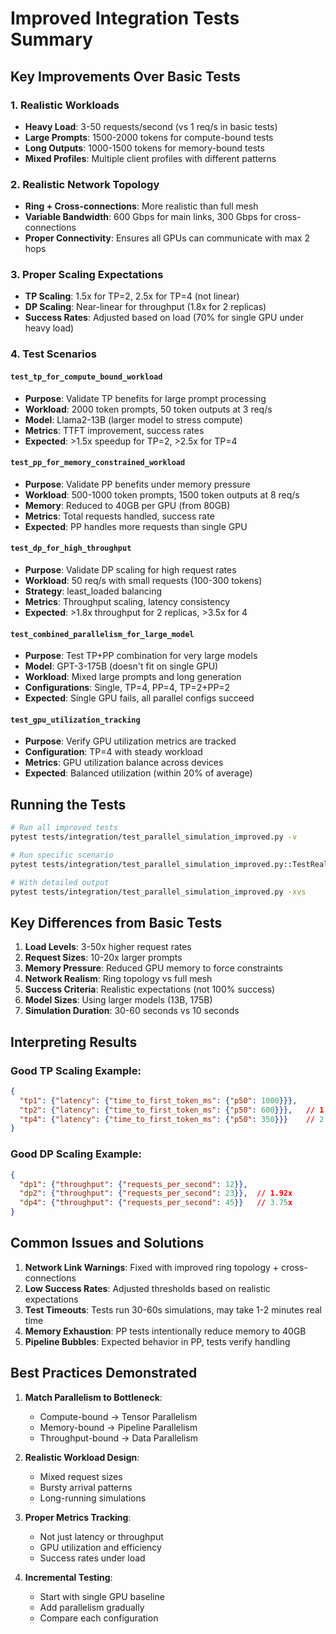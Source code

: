 # Improved Integration Tests Summary

## Key Improvements Over Basic Tests

### 1. **Realistic Workloads**
- **Heavy Load**: 3-50 requests/second (vs 1 req/s in basic tests)
- **Large Prompts**: 1500-2000 tokens for compute-bound tests
- **Long Outputs**: 1000-1500 tokens for memory-bound tests
- **Mixed Profiles**: Multiple client profiles with different patterns

### 2. **Realistic Network Topology**
- **Ring + Cross-connections**: More realistic than full mesh
- **Variable Bandwidth**: 600 Gbps for main links, 300 Gbps for cross-connections
- **Proper Connectivity**: Ensures all GPUs can communicate with max 2 hops

### 3. **Proper Scaling Expectations**
- **TP Scaling**: 1.5x for TP=2, 2.5x for TP=4 (not linear)
- **DP Scaling**: Near-linear for throughput (1.8x for 2 replicas)
- **Success Rates**: Adjusted based on load (70% for single GPU under heavy load)

### 4. **Test Scenarios**

#### `test_tp_for_compute_bound_workload`
- **Purpose**: Validate TP benefits for large prompt processing
- **Workload**: 2000 token prompts, 50 token outputs at 3 req/s
- **Model**: Llama2-13B (larger model to stress compute)
- **Metrics**: TTFT improvement, success rates
- **Expected**: >1.5x speedup for TP=2, >2.5x for TP=4

#### `test_pp_for_memory_constrained_workload`
- **Purpose**: Validate PP benefits under memory pressure
- **Workload**: 500-1000 token prompts, 1500 token outputs at 8 req/s
- **Memory**: Reduced to 40GB per GPU (from 80GB)
- **Metrics**: Total requests handled, success rate
- **Expected**: PP handles more requests than single GPU

#### `test_dp_for_high_throughput`
- **Purpose**: Validate DP scaling for high request rates
- **Workload**: 50 req/s with small requests (100-300 tokens)
- **Strategy**: least_loaded balancing
- **Metrics**: Throughput scaling, latency consistency
- **Expected**: >1.8x throughput for 2 replicas, >3.5x for 4

#### `test_combined_parallelism_for_large_model`
- **Purpose**: Test TP+PP combination for very large models
- **Model**: GPT-3-175B (doesn't fit on single GPU)
- **Workload**: Mixed large prompts and long generation
- **Configurations**: Single, TP=4, PP=4, TP=2+PP=2
- **Expected**: Single GPU fails, all parallel configs succeed

#### `test_gpu_utilization_tracking`
- **Purpose**: Verify GPU utilization metrics are tracked
- **Configuration**: TP=4 with steady workload
- **Metrics**: GPU utilization balance across devices
- **Expected**: Balanced utilization (within 20% of average)

## Running the Tests

```bash
# Run all improved tests
pytest tests/integration/test_parallel_simulation_improved.py -v

# Run specific scenario
pytest tests/integration/test_parallel_simulation_improved.py::TestRealisticParallelScenarios::test_dp_for_high_throughput -v

# With detailed output
pytest tests/integration/test_parallel_simulation_improved.py -xvs
```

## Key Differences from Basic Tests

1. **Load Levels**: 3-50x higher request rates
2. **Request Sizes**: 10-20x larger prompts
3. **Memory Pressure**: Reduced GPU memory to force constraints
4. **Network Realism**: Ring topology vs full mesh
5. **Success Criteria**: Realistic expectations (not 100% success)
6. **Model Sizes**: Using larger models (13B, 175B)
7. **Simulation Duration**: 30-60 seconds vs 10 seconds

## Interpreting Results

### Good TP Scaling Example:
```json
{
  "tp1": {"latency": {"time_to_first_token_ms": {"p50": 1000}}},
  "tp2": {"latency": {"time_to_first_token_ms": {"p50": 600}}},   // 1.67x speedup
  "tp4": {"latency": {"time_to_first_token_ms": {"p50": 350}}}    // 2.86x speedup
}
```

### Good DP Scaling Example:
```json
{
  "dp1": {"throughput": {"requests_per_second": 12}},
  "dp2": {"throughput": {"requests_per_second": 23}},  // 1.92x
  "dp4": {"throughput": {"requests_per_second": 45}}   // 3.75x
}
```

## Common Issues and Solutions

1. **Network Link Warnings**: Fixed with improved ring topology + cross-connections
2. **Low Success Rates**: Adjusted thresholds based on realistic expectations
3. **Test Timeouts**: Tests run 30-60s simulations, may take 1-2 minutes real time
4. **Memory Exhaustion**: PP tests intentionally reduce memory to 40GB
5. **Pipeline Bubbles**: Expected behavior in PP, tests verify handling

## Best Practices Demonstrated

1. **Match Parallelism to Bottleneck**:
   - Compute-bound → Tensor Parallelism
   - Memory-bound → Pipeline Parallelism  
   - Throughput-bound → Data Parallelism

2. **Realistic Workload Design**:
   - Mixed request sizes
   - Bursty arrival patterns
   - Long-running simulations

3. **Proper Metrics Tracking**:
   - Not just latency or throughput
   - GPU utilization and efficiency
   - Success rates under load

4. **Incremental Testing**:
   - Start with single GPU baseline
   - Add parallelism gradually
   - Compare each configuration